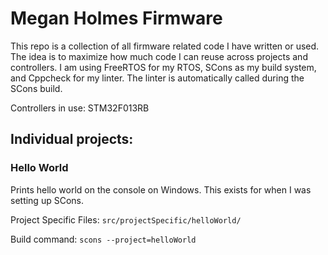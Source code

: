# Megan Holmes Firmware

This repo is a collection of all firmware related code I have written or used. The idea is to maximize how much code I can reuse across projects and controllers. I am using FreeRTOS for my RTOS, SCons as my build system, and Cppcheck for my linter. The linter is automatically called during the SCons build.

Controllers in use: STM32F013RB

## Individual projects:
### Hello World
Prints hello world on the console on Windows. This exists for when I was setting up SCons.

Project Specific Files: ```src/projectSpecific/helloWorld/```

Build command: ```scons --project=helloWorld```
